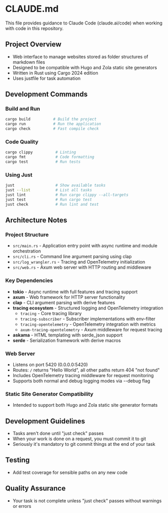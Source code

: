 # CLAUDE.md

This file provides guidance to Claude Code (claude.ai/code) when working with
code in this repository.

## Project Overview

- Web interface to manage websites stored as folder structures of markdown files
- Designed to be compatible with Hugo and Zola static site generators
- Written in Rust using Cargo 2024 edition
- Uses justfile for task automation

## Development Commands

### Build and Run

```bash
cargo build          # Build the project
cargo run            # Run the application
cargo check          # Fast compile check
```

### Code Quality

```bash
cargo clippy          # Linting
cargo fmt             # Code formatting
cargo test            # Run tests
```

### Using Just

```bash
just                  # Show available tasks
just --list           # List all tasks
just lint             # Run cargo clippy --all-targets
just test             # Run cargo test
just check            # Run lint and test
```

## Architecture Notes

### Project Structure

- `src/main.rs` - Application entry point with async runtime and module
  orchestration
- `src/cli.rs` - Command line argument parsing using clap
- `src/log_wrangler.rs` - Tracing and OpenTelemetry initialization
- `src/web.rs` - Axum web server with HTTP routing and middleware

### Key Dependencies

- **tokio** - Async runtime with full features and tracing support
- **axum** - Web framework for HTTP server functionality
- **clap** - CLI argument parsing with derive features
- **tracing ecosystem** - Structured logging and OpenTelemetry integration
  - `tracing` - Core tracing library
  - `tracing-subscriber` - Subscriber implementations with env-filter
  - `tracing-opentelemetry` - OpenTelemetry integration with metrics
  - `axum-tracing-opentelemetry` - Axum middleware for request tracing
- **askama** - HTML templating with serde_json support
- **serde** - Serialization framework with derive macros

### Web Server

- Listens on port 5420 (0.0.0.0:5420)
- Routes: `/` returns "Hello World", all other paths return 404 "not found"
- Includes OpenTelemetry tracing middleware for request monitoring
- Supports both normal and debug logging modes via --debug flag

### Static Site Generator Compatibility

- Intended to support both Hugo and Zola static site generator formats

## Development Guidelines

- Tasks aren't done until "just check" passes
- When your work is done on a request, you must commit it to git
- Seriously it's mandatory to git commit things at the end of your task

## Testing

- Add test coverage for sensible paths on any new code

## Quality Assurance

- Your task is not complete unless "just check" passes without warnings or errors
